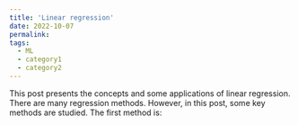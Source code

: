 ```yaml
---
title: 'Linear regression'
date: 2022-10-07
permalink:
tags:
  - ML
  - category1
  - category2
---
```


This post presents the concepts and some applications of linear regression. There are many regression methods. However, in this post, some key methods are studied. The first method is: 
